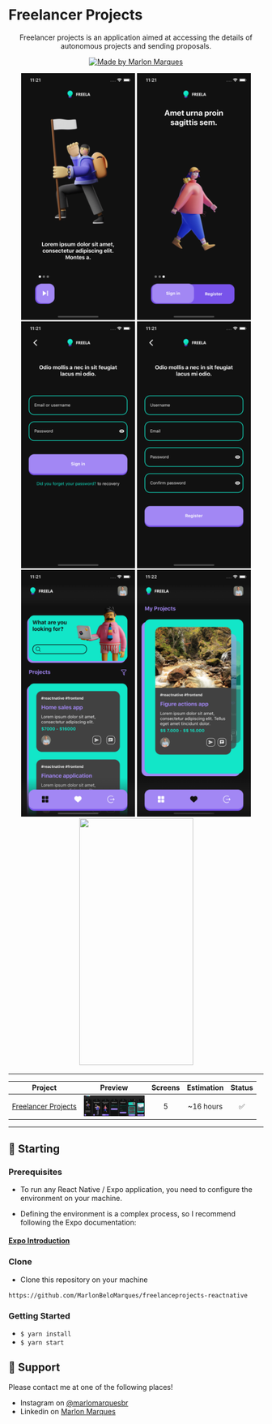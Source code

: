 # Freelancer Projects

<p align="center">
Freelancer projects is an application aimed at accessing the details of autonomous projects and sending proposals.</p>

<p align="center">
  <a href="https://github.com/MarlonBeloMarques">
    <img alt="Made by Marlon Marques" src="https://img.shields.io/badge/made%20by-Marlon%20Marques-brightgreen">
  </a>
</p>


<p align="center">
    <img src="./readme/welcome-screen_1.png" width="225" height="487" />
    <img src="./readme/welcome-screen_2.png" width="225" height="487" />
    <img src="./readme/login-screen.png" width="225" height="487" />
    <img src="./readme/register-screen.png" width="225" height="487" />
    <img src="./readme/projects-screen.png" width="225" height="487" />
    <img src="./readme/myProjects-screen.png" width="225" height="487" />
    <img src="./readme/freela.gif" width="225" height="487" />
</p>

---

| Project | Preview | Screens | Estimation | Status |
| ------ | :------: | :------: | :------: | :------: |
| [Freelancer Projects](https://www.figma.com/file/VkccwKi1HxnL0nG4RCixkg/interfacetemplates-freelance-projects?node-id=2%3A875) | <img src="./readme/interfacetemplates_freelance-projects.png" width="120" /> | 5 | ~16 hours | :white_check_mark: |

---

## 🚀 Starting

### Prerequisites


- To run any React Native / Expo application, you need to configure the environment on your machine.

- Defining the environment is a complex process, so I recommend following the Expo documentation:

#### [**Expo Introduction**](https://expo.io/learn)


### Clone

- Clone this repository on your machine

```
https://github.com/MarlonBeloMarques/freelanceprojects-reactnative
```
### Getting Started

- `$ yarn install`
- `$ yarn start`

## 📌 Support

Please contact me at one of the following places!

- Instagram on [@marlomarquesbr](https://www.instagram.com/marlonmarqsbr/)
- Linkedin on [Marlon Marques](https://www.linkedin.com/in/marlon-marques-0b509813b/)
